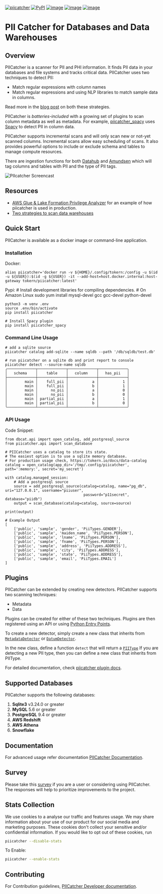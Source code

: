 [![piicatcher](https://github.com/tokern/piicatcher/actions/workflows/ci.yml/badge.svg)](https://github.com/tokern/piicatcher/actions/workflows/ci.yml)
[![PyPI](https://img.shields.io/pypi/v/piicatcher.svg)](https://pypi.python.org/pypi/piicatcher)
[![image](https://img.shields.io/pypi/l/piicatcher.svg)](https://pypi.org/project/piicatcher/)
[![image](https://img.shields.io/pypi/pyversions/piicatcher.svg)](https://pypi.org/project/piicatcher/)
[![image](https://img.shields.io/docker/v/tokern/piicatcher)](https://hub.docker.com/r/tokern/piicatcher)

# PII Catcher for Databases and Data Warehouses

## Overview

PIICatcher is a scanner for PII and PHI information. It finds PII data in your databases and file systems
and tracks critical data. PIICatcher uses two techniques to detect PII:

* Match regular expressions with column names
* Match regular expressions and using NLP libraries to match sample data in columns.

Read more in the [blog post](https://tokern.io/blog/scan-pii-data-warehouse/) on both these strategies.

PIICatcher is *batteries-included* with a growing set of plugins to scan column metadata as well as metadata. 
For example, [piicatcher_spacy](https://github.com/tokern/piicatcher_spacy) uses [Spacy](https://spacy.io) to detect
PII in column data.

PIICatcher supports incremental scans and will only scan new or not-yet scanned columns. Incremental scans allow easy
scheduling of scans. It also provides powerful options to include or exclude schema and tables to manage compute resources.

There are ingestion functions for both [Datahub](https://datahubproject.io) and [Amundsen](https://amundsen.io) which will tag columns 
and tables with PII and the type of PII tags.

![PIIcatcher Screencast](https://user-images.githubusercontent.com/1638298/143765818-87c7059a-f971-447b-83ca-e21182e28051.gif)


## Resources

* [AWS Glue & Lake Formation Privilege Analyzer](https://tokern.io/blog/lake-glue-access-analyzer/) for an example of how piicatcher is used in production.
* [Two strategies to scan data warehouses](https://tokern.io/blog/scan-pii-data-warehouse/)

## Quick Start

PIICatcher is available as a docker image or command-line application.

### Installation

Docker:

    alias piicatcher='docker run -v ${HOME}/.config/tokern:/config -u $(id -u ${USER}):$(id -g ${USER}) -it --add-host=host.docker.internal:host-gateway tokern/piicatcher:latest'


Pypi:
    # Install development libraries for compiling dependencies.
    # On Amazon Linux
    sudo yum install mysql-devel gcc gcc-devel python-devel

    python3 -m venv .env
    source .env/bin/activate
    pip install piicatcher

    # Install Spacy plugin
    pip install piicatcher_spacy


### Command Line Usage
    # add a sqlite source
    piicatcher catalog add-sqlite --name sqldb --path '/db/sqldb/test.db'

    # run piicatcher on a sqlite db and print report to console
    piicatcher detect --source-name sqldb
    ╭─────────────┬─────────────┬─────────────┬─────────────╮
    │   schema    │    table    │   column    │   has_pii   │
    ├─────────────┼─────────────┼─────────────┼─────────────┤
    │        main │    full_pii │           a │           1 │
    │        main │    full_pii │           b │           1 │
    │        main │      no_pii │           a │           0 │
    │        main │      no_pii │           b │           0 │
    │        main │ partial_pii │           a │           1 │
    │        main │ partial_pii │           b │           0 │
    ╰─────────────┴─────────────┴─────────────┴─────────────╯


### API Usage
Code Snippet: 
```python3
from dbcat.api import open_catalog, add_postgresql_source
from piicatcher.api import scan_database

# PIICatcher uses a catalog to store its state. 
# The easiest option is to use a sqlite memory database.
# For production usage check, https://tokern.io/docs/data-catalog
catalog = open_catalog(app_dir='/tmp/.config/piicatcher', path=':memory:', secret='my_secret')

with catalog.managed_session:
    # Add a postgresql source
    source = add_postgresql_source(catalog=catalog, name="pg_db", uri="127.0.0.1", username="piiuser",
                                    password="p11secret", database="piidb")
    output = scan_database(catalog=catalog, source=source)

print(output)

# Example Output
[
    ['public', 'sample', 'gender', 'PiiTypes.GENDER'],
    ['public', 'sample', 'maiden_name', 'PiiTypes.PERSON'],
    ['public', 'sample', 'lname', 'PiiTypes.PERSON'],
    ['public', 'sample', 'fname', 'PiiTypes.PERSON'],
    ['public', 'sample', 'address', 'PiiTypes.ADDRESS'],
    ['public', 'sample', 'city', 'PiiTypes.ADDRESS'],
    ['public', 'sample', 'state', 'PiiTypes.ADDRESS'], 
    ['public', 'sample', 'email', 'PiiTypes.EMAIL']
]
```

## Plugins

PIICatcher can be extended by creating new detectors. PIICatcher supports two scanning techniques:
* Metadata
* Data

Plugins can be created for either of these two techniques. Plugins are then registered using an API or using
[Python Entry Points](https://packaging.python.org/en/latest/specifications/entry-points/).

To create a new detector, simply create a new class that inherits from [`MetadataDetector`](https://github.com/tokern/piicatcher/blob/master/piicatcher/detectors.py)
or [`DatumDetector`](https://github.com/tokern/piicatcher/blob/master/piicatcher/detectors.py).

In the new class, define a function `detect` that will return a [`PIIType`](https://github.com/tokern/dbcat/blob/main/dbcat/catalog/pii_types.py) 
If you are detecting a new PII type, then you can define a new class that inherits from PIIType.

For detailed documentation, check [piicatcher plugin docs](https://tokern.io/docs/piicatcher/detectors/plugins).


## Supported Databases

PIICatcher supports the following databases:
1. **Sqlite3** v3.24.0 or greater
2. **MySQL** 5.6 or greater
3. **PostgreSQL** 9.4 or greater
4. **AWS Redshift**
5. **AWS Athena**
6. **Snowflake**

## Documentation

For advanced usage refer documentation [PIICatcher Documentation](https://tokern.io/docs/piicatcher).

## Survey

Please take this [survey](https://forms.gle/Ns6QSNvfj3Pr2s9s6) if you are a user or considering using PIICatcher. 
The responses will help to prioritize improvements to the project.

## Stats Collection
We use cookies to a analyse our traffic and features usage.
We may share information about your use of our product for our social media and marketing purposes.
These cookies don't collect your sensitive and/or confidential information.
If you would like to opt out of these cookies, run 
```bash
piicatcher --disable-stats
```
To Enable:
```bash
piicatcher --enable-stats
```

## Contributing

For Contribution guidelines, [PIICatcher Developer documentation](https://tokern.io/docs/piicatcher/development). 

